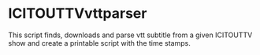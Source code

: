 # ICITOUTTVvttparser
This script finds, downloads and parse vtt subtitle from a given ICITOUTTV show and create a printable script with the time stamps.
